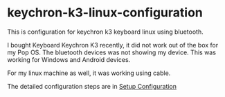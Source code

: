 # keychron-k3-linux-configuration
This is configuration for keychron k3 keyboard linux using bluetooth.

I bought Keyboard Keychron K3 recently, it did not work out of the box for my Pop OS. The bluetooth devices was not showing my device. This was working for Windows and Android devices. 

For my linux machine as well, it was working using cable.


The detailed configuration steps are in
[Setup Configuration](#config-steps)
